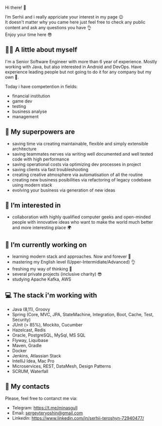 Hi there! 👋

I’m Serhii and i really appriciate your interest in my page 😉<br>
It doesn't matter why you came here just feel free to check any public content and ask any questions you have 👌 <br>
Enjoy your time here 😎

## 🧑🏻 A little about myself
I'm a Senior Software Engineer with more than 6 year of experience. Mostly working with Java, but also interested in Android and DevOps.
Have experience leading people but not going to do it for any company but my own 👀. 

Today i have competention in fields:
- financial institution
- game dev
- testing
- business analyse
- management

## 💪 My superpowers are
- saving time via creating maintainable, flexible and simply extensible architecture
- saving teammates nerves via writing well documented and well tested code with high performance
- saving operational costs via optimizing dev processes in project
- saving clients via fast troubleshooting
- creating creative atmosphere via automatisation of all the routine
- creating new business posibilities via refactoring of legacy codebase using modern stack
- evolving your business via generation of new ideas

## 💞️ I’m interested in
- collaboration with highly qualified computer geeks and open-minded people with innovative ideas who want to make the world much better and more interesting place 🌍

## 🌱 I’m currently working on
- learning modern stack and approaches. Now and forever 🤘
- mastering my English level (Upper-Intermidiate/Advanced) 👌
- freshing my way of thinking 🦾
- several private projects (inclusive charity) 😎
- studying Apache Kafka, AWS

## 💻 The stack i'm working with
- Java (8,11), Groovy
- Spring (Core, MVC, JPA, StateMachine, Integration, Boot, Cache, Test, Security)
- JUnit (> 85%), Mockito, Cucumber
- Hazelcast, Redis
- Oracle, PostgreSQL, MySql, MS SQL
- Flyway, Liquibase
- Maven, Gradle
- Docker
- Jenkins, Atlassian Stack
- IntelliJ Idea, Mac Pro
- Microservices, REST, DataMesh, Design Patterns
- SCRUM, Waterfall

## 💬 My contacts
Please, feel free to contanct me via:
- Telegram: https://t.me/minasgull
- Email: sergeyteryoshin@gmail.com
- Linkedin: https://www.linkedin.com/in/serhii-teroshyn-72940477/
